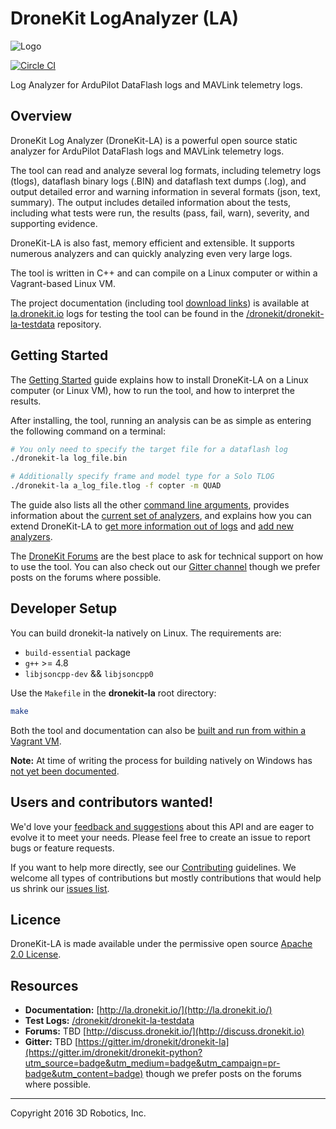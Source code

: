 # DroneKit LogAnalyzer (LA)

![Logo](https://cloud.githubusercontent.com/assets/5368500/10805537/90dd4b14-7e22-11e5-9592-5925348a7df9.png)

[![Circle CI](https://circleci.com/gh/dronekit/dronekit-la/tree/master.svg?style=svg)](https://circleci.com/gh/dronekit/dronekit-la/tree/master)

Log Analyzer for ArduPilot DataFlash logs and MAVLink telemetry logs.

## Overview

DroneKit Log Analyzer (DroneKit-LA) is a powerful open source static analyzer for ArduPilot DataFlash logs and MAVLink telemetry logs.

The tool can read and analyze several log formats, including telemetry logs (tlogs), dataflash binary logs (.BIN) and dataflash text dumps (.log), and output detailed error and warning information in several formats (json, text, summary). The output includes detailed information about the tests, including what tests were run, the results (pass, fail, warn), severity, and supporting evidence.

DroneKit-LA is also fast, memory efficient and extensible. It supports numerous analyzers and can quickly analyzing even very large logs.

The tool is written in C++ and can compile on a Linux computer or within a Vagrant-based Linux VM.


The project documentation (including tool [download links]((http://la.dronekit.io/guide/getting_started.html#installing))) is available at [la.dronekit.io](http://la.dronekit.io/) logs for testing the tool can be found in the [/dronekit/dronekit-la-testdata](https://github.com/dronekit/dronekit-la-testdata) repository.



## Getting Started

The [Getting Started](http://la.dronekit.io/guide/getting_started.html) guide explains how to install DroneKit-LA on a Linux computer (or Linux VM), how to run the tool, and how to interpret the results.

After installing, the tool, running an analysis can be as simple as entering the following command on a terminal:

```bash
# You only need to specify the target file for a dataflash log
./dronekit-la log_file.bin

# Additionally specify frame and model type for a Solo TLOG
./dronekit-la a_log_file.tlog -f copter -m QUAD
```

The guide also lists all the other [command line arguments](http://la.dronekit.io/reference/command_line_reference.html), provides information about the [current set of analyzers](http://la.dronekit.io/reference/analyzers.html), and explains how you can extend DroneKit-LA to [get more information out of logs](http://la.dronekit.io/contributing/add_message_handler.html) and [add new analyzers](http://la.dronekit.io/contributing/add_analyzer.html).

The [DroneKit Forums](http://discuss.dronekit.io) are the best place to ask for technical support on how to use the tool. You can also check out our [Gitter channel](https://gitter.im/dronekit/dronekit-la?utm_source=badge&utm_medium=badge&utm_campaign=pr-badge&utm_content=badge) though we prefer posts on the forums where possible.

## Developer Setup

You can build dronekit-la natively on Linux. The requirements are:

- `build-essential` package
- `g++` >= 4.8
- `libjsoncpp-dev` && `libjsoncpp0`

Use the `Makefile` in the **dronekit-la** root directory:

```bash
make
```
Both the tool and documentation can also be [built and run from within a Vagrant VM](http://la.dronekit.io/contributing/developer_setup_vagrant.html).

**Note:** At time of writing the process for building natively on Windows has [not yet been documented](https://github.com/dronekit/dronekit-la/issues/60).



## Users and contributors wanted!

We'd love your [feedback and suggestions](https://github.com/dronekit/dronekit-la/issues) about this API and are eager to evolve it to meet your needs. Please feel free to create an issue to report bugs or feature requests.

If you want to help more directly, see our [Contributing](http://la.dronekit.io/contributing/index.html) guidelines. We welcome all types of contributions but mostly contributions that would help us shrink our [issues list](https://github.com/dronekit/dronekit-la/issues).


## Licence

DroneKit-LA is made available under the permissive open source [Apache 2.0 License](http://la.dronekit.io/about/license.html).

## Resources

* **Documentation:** [http://la.dronekit.io/](http://la.dronekit.io/)
* **Test Logs:** [/dronekit/dronekit-la-testdata](https://github.com/dronekit/dronekit-la-testdata)
* **Forums:** TBD [http://discuss.dronekit.io/](http://discuss.dronekit.io)
* **Gitter:** TBD [https://gitter.im/dronekit/dronekit-la](https://gitter.im/dronekit/dronekit-python?utm_source=badge&utm_medium=badge&utm_campaign=pr-badge&utm_content=badge) though we prefer posts on the forums where possible.


***

Copyright 2016 3D Robotics, Inc.
